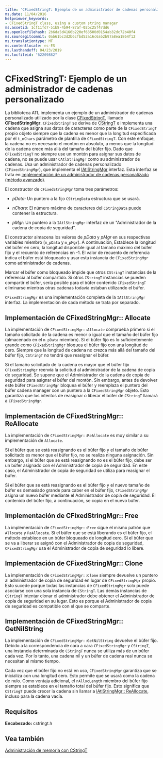 ```yaml
---
title: 'CFixedStringT: Ejemplo de un administrador de cadenas personalizado'
ms.date: 11/04/2016
helpviewer_keywords:
- CFixedStringT class, using a custom string manager
ms.assetid: 1cf11fd7-51b8-4b94-87af-02bc25f47dd6
ms.openlocfilehash: 2b6da5d4166b220ef63500d0154ab32dc72b40f4
ms.sourcegitcommit: 0ab61bc3d2b6cfbd52a16c6ab2b97a8ea1864f12
ms.translationtype: MT
ms.contentlocale: es-ES
ms.lasthandoff: 04/23/2019
ms.locfileid: "62209882"
---
```

# <a name="cfixedstringt-example-of-a-custom-string-manager"></a>CFixedStringT: Ejemplo de un administrador de cadenas personalizado

La biblioteca ATL implementa un ejemplo de un administrador de cadenas personalizado utilizado por la clase [CFixedStringT](../atl-mfc-shared/reference/cfixedstringt-class.md), llamado **CFixedStringMgr**. `CFixedStringT` se deriva de [CStringT](../atl-mfc-shared/reference/cstringt-class.md) e implementa una cadena que asigna sus datos de caracteres como parte de la `CFixedStringT` propio objeto siempre que la cadena es menor que la longitud especificada por el `t_nChars` parámetro de plantilla de `CFixedStringT`. Con este enfoque, la cadena no es necesario el montón en absoluto, a menos que la longitud de la cadena crece más allá del tamaño del búfer fijo. Dado que `CFixedStringT` no siempre use un montón para asignar sus datos de cadena, no se puede usar `CAtlStringMgr` como su administrador de cadenas. Usa un administrador de cadenas personalizado (`CFixedStringMgr`), que implementa el [IAtlStringMgr](../atl-mfc-shared/reference/iatlstringmgr-class.md) interfaz. Esta interfaz se trata en [implementación de un administrador de cadenas personalizado (método avanzado)](../atl-mfc-shared/implementation-of-a-custom-string-manager-advanced-method.md).

El constructor de `CFixedStringMgr` toma tres parámetros:

- *pData:* Un puntero a la fijo `CStringData` estructura que se usará.

- *nChars:* El número máximo de caracteres del `CStringData` puede contener la estructura.

- *pMgr:* Un puntero a la `IAtlStringMgr` interfaz de un "Administrador de la cadena de copia de seguridad".

El constructor almacena los valores de *pData* y *pMgr* en sus respectivas variables miembro (`m_pData` y `m_pMgr`). A continuación, Establece la longitud del búfer en cero, la longitud disponible igual al tamaño máximo del búfer fijo y el recuento de referencias en -1. El valor de recuento de referencia indica el búfer está bloqueado y usar esta instancia de `CFixedStringMgr` como administrador de cadenas.

Marcar el búfer como bloqueado impide que otros `CStringT` instancias de la referencia al búfer compartido. Si otros `CStringT` instancias se pueden compartir el búfer, sería posible para el búfer contenido `CFixedStringT` eliminarse mientras otras cadenas todavía estaban utilizando el búfer.

`CFixedStringMgr` es una implementación completa de la `IAtlStringMgr` interfaz. La implementación de cada método se trata por separado.

## <a name="implementation-of-cfixedstringmgrallocate"></a>Implementación de CFixedStringMgr:: Allocate

La implementación de `CFixedStringMgr::Allocate` comprueba primero si el tamaño solicitado de la cadena es menor o igual que el tamaño del búfer fijo (almacenado en el `m_pData` miembro). Si el búfer fijo es lo suficientemente grande como `CFixedStringMgr` bloquea el búfer fijo con una longitud de cero. Siempre que la longitud de cadena no crezca más allá del tamaño del búfer fijo, `CStringT` no tendrá que reasignar el búfer.

Si el tamaño solicitado de la cadena es mayor que el búfer fijo `CFixedStringMgr` reenvía la solicitud al administrador de la cadena de copia de seguridad. Se supone que el Administrador de la cadena de copia de seguridad para asignar el búfer del montón. Sin embargo, antes de devolver este búfer `CFixedStringMgr` bloquea el búfer y reemplaza el puntero del búfer cadena manager con un puntero a la `CFixedStringMgr` objeto. Esto garantiza que los intentos de reasignar o liberar el búfer de `CStringT` llamará a `CFixedStringMgr`.

## <a name="implementation-of-cfixedstringmgrreallocate"></a>Implementación de CFixedStringMgr:: ReAllocate

La implementación de `CFixedStringMgr::ReAllocate` es muy similar a su implementación de `Allocate`.

Si el búfer que se está reasignando es el búfer fijo y el tamaño de búfer solicitado es menor que el búfer fijo, no se realiza ninguna asignación. Sin embargo, si el búfer que se está reasignando no es el búfer fijo, debe ser un búfer asignado con el Administrador de copia de seguridad. En este caso, el Administrador de copia de seguridad se utiliza para reasignar el búfer.

Si el búfer que se está reasignando es el búfer fijo y el nuevo tamaño de búfer es demasiado grande para caber en el búfer fijo, `CFixedStringMgr` asigna un nuevo búfer mediante el Administrador de copia de seguridad. El contenido del búfer fijo, a continuación, se copia en el nuevo búfer.

## <a name="implementation-of-cfixedstringmgrfree"></a>Implementación de CFixedStringMgr:: Free

La implementación de `CFixedStringMgr::Free` sigue el mismo patrón que `Allocate` y `ReAllocate`. Si el búfer que se está liberando es el búfer fijo, el método establece en un búfer bloqueado de longitud cero. Si el búfer que se va a liberar se asignó con el Administrador de copia de seguridad, `CFixedStringMgr` usa el Administrador de copia de seguridad lo libere.

## <a name="implementation-of-cfixedstringmgrclone"></a>Implementación de CFixedStringMgr:: Clone

La implementación de `CFixedStringMgr::Clone` siempre devuelve un puntero al administrador de copia de seguridad en lugar de `CFixedStringMgr` propio. Esto sucede porque todas las instancias de `CFixedStringMgr` solo puede asociarse con una sola instancia de `CStringT`. Las demás instancias de `CStringT` intentar clonar el administrador debe obtener el Administrador de copia de seguridad en su lugar. Esto es porque el Administrador de copia de seguridad es compatible con el que se comparte.

## <a name="implementation-of-cfixedstringmgrgetnilstring"></a>Implementación de CFixedStringMgr:: GetNilString

La implementación de `CFixedStringMgr::GetNilString` devuelve el búfer fijo. Debido a la correspondencia de cara a cara `CFixedStringMgr` y `CStringT`, una instancia determinada de `CStringT` nunca se utiliza más de un búfer cada vez. Por lo tanto, una cadena nil y un búfer de cadena real nunca se necesitan al mismo tiempo.

Cada vez que el búfer fijo no está en uso, `CFixedStringMgr` garantiza que se inicializa con una longitud cero. Esto permite que se usará como la cadena de nulo. Como ventaja adicional, el `nAllocLength` miembro del búfer fijo siempre se establece en el tamaño total del búfer fijo. Esto significa que `CStringT` puede crecer la cadena sin llamar a [IAtlStringMgr:: ReAllocate](../atl-mfc-shared/reference/iatlstringmgr-class.md#reallocate), incluso para la cadena vacía.

## <a name="requirements"></a>Requisitos

**Encabezado:** cstringt.h

## <a name="see-also"></a>Vea también

[Administración de memoria con CStringT](../atl-mfc-shared/memory-management-with-cstringt.md)
